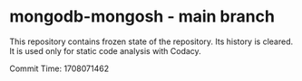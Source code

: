 # mongodb-mongosh - main branch

This repository contains frozen state of the repository.
Its history is cleared. It is used only for static code
analysis with Codacy.

Commit Time: 1708071462